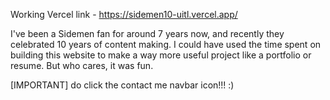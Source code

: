 Working Vercel link - https://sidemen10-uitl.vercel.app/

I've been a Sidemen fan for around 7 years now, and recently they celebrated 10 years of content making.
I could have used the time spent on building this website to make a way more useful project like a portfolio or resume.
But who cares, it was fun.

[IMPORTANT]
do click the contact me navbar icon!!! :)

